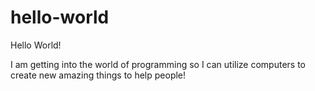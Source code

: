 # hello-world
Hello World!

I am getting into the world of programming so I can utilize computers to create new amazing things to help people!

